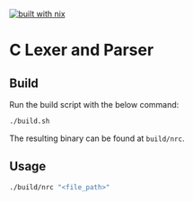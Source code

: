 [![built with nix](https://builtwithnix.org/badge.svg)](https://builtwithnix.org)

# C Lexer and Parser

## Build

Run the build script with the below command:

```sh
./build.sh
```

The resulting binary can be found at `build/nrc`.

## Usage

```sh
./build/nrc "<file_path>"
```

